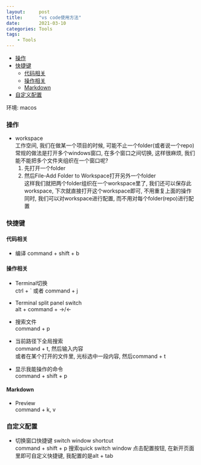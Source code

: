 ```yaml
---
layout:     post
title:      "vs code使用方法"
date:       2021-03-10
categories: Tools
tags:
    - Tools
---
```


<!-- TOC -->

- [操作](#操作)
- [快捷键](#快捷键)
  - [代码相关](#代码相关)
  - [操作相关](#操作相关)
  - [Markdown](#markdown)
- [自定义配置](#自定义配置)

<!-- /TOC -->

环境: macos

<a id="markdown-操作" name="操作"></a>
### 操作

- workspace  
    工作空间, 我们在做某一个项目的时候, 可能不止一个folder(或者说一个repo)  
    常规的做法是打开多个windows窗口, 在多个窗口之间切换, 这样很麻烦, 我们能不能把多个文件夹组织在一个窗口呢?  
    1. 先打开一个folder
    2. 然后File-Add Folder to Workspace打开另外一个folder  
    这样我们就把两个folder组织在一个workspace里了, 我们还可以保存此workspace, 下次就直接打开这个workspace即可, 不用重复上面的操作  
    同时, 我们可以对workspace进行配置, 而不用对每个folder(repo)进行配置

<a id="markdown-快捷键" name="快捷键"></a>
### 快捷键

<a id="markdown-代码相关" name="代码相关"></a>
#### 代码相关

- 编译 command + shift + b

<a id="markdown-操作相关" name="操作相关"></a>
#### 操作相关

- Terminal切换  
    ctrl + ` 或者 command + j

- Terminal split panel switch  
  alt + command + ->/<-

- 搜索文件  
    command + p

- 当前路径下全局搜索  
    command + t, 然后输入内容  
    或者在某个打开的文件里, 光标选中一段内容, 然后command + t

- 显示我能操作的命令  
    command + shift + p

<a id="markdown-markdown" name="markdown"></a>
#### Markdown

- Preview  
  command + k, v

<a id="markdown-配置" name="配置"></a>
### 自定义配置

- 切换窗口快捷键 switch window shortcut  
command + shift + p 搜索quick switch window
点击配置按钮, 在新开页面里即可自定义快捷键, 我配置的是alt + tab